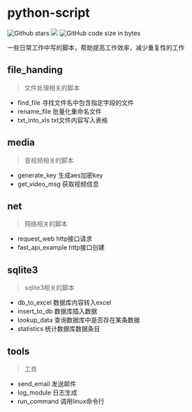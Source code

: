 # python-script
![Github stars](https://img.shields.io/github/stars/canaconZion/python-script.svg) [![](https://img.shields.io/badge/main-python_script-blue)](https://github.com/canaconZion/push-streaming) 
![GitHub code size in bytes](https://img.shields.io/github/languages/code-size/canaconZion/python-script)
>
一些日常工作中写的脚本，帮助提高工作效率，减少重复性的工作
## file_handing
> 文件处理相关的脚本
- find_file 寻找文件名中包含指定字段的文件
- rename_file 批量化重命名文件
- txt_into_xls txt文件内容写入表格
## media
> 音视频相关的脚本
- generate_key 生成aes加密key
- get_video_msg 获取视频信息

## net
> 网络相关的脚本
- request_web http接口请求
- fast_api_example http接口创建

## sqlite3
> sqlite3相关的脚本
- db_to_excel 数据库内容转入excel
- insert_to_db 数据库插入数据
- lookup_data 查询数据库中是否存在某条数据
- statistics 统计数据库数据条目
## tools
> 工具
- send_email 发送邮件
- log_module 日志生成
- run_command 调用linux命令行